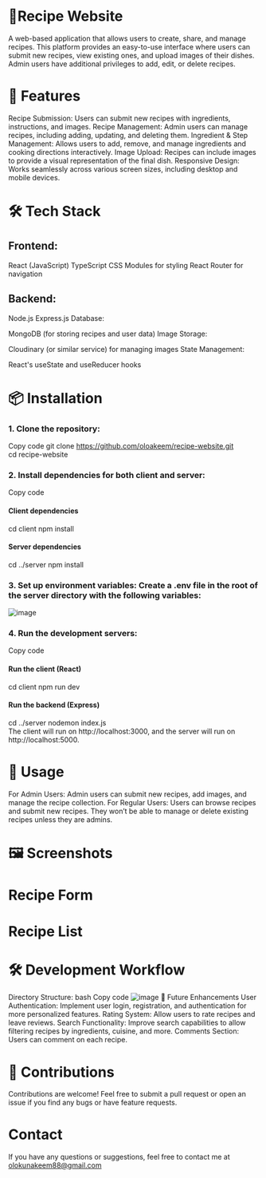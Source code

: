 # 📖Recipe Website
A web-based application that allows users to create, share, and manage recipes. This platform provides an easy-to-use interface where users can submit new recipes, view existing ones, and upload images of their dishes. Admin users have additional privileges to add, edit, or delete recipes.

# 🚀 Features
Recipe Submission: Users can submit new recipes with ingredients, instructions, and images.
Recipe Management: Admin users can manage recipes, including adding, updating, and deleting them.
Ingredient & Step Management: Allows users to add, remove, and manage ingredients and cooking directions interactively.
Image Upload: Recipes can include images to provide a visual representation of the final dish.
Responsive Design: Works seamlessly across various screen sizes, including desktop and mobile devices.
# 🛠️ Tech Stack
## Frontend:

React (JavaScript)
TypeScript
CSS Modules for styling
React Router for navigation
## Backend:

Node.js
Express.js
Database:

MongoDB (for storing recipes and user data)
Image Storage:

Cloudinary (or similar service) for managing images
State Management:

React's useState and useReducer hooks
# 📦 Installation
### 1. Clone the repository: 
Copy code
git clone https://github.com/oloakeem/recipe-website.git<br>
cd recipe-website
### 2. Install dependencies for both client and server:

Copy code
#### Client dependencies
cd client
npm install

#### Server dependencies
cd ../server
npm install
### 3. Set up environment variables: Create a .env file in the root of the server directory with the following variables:

![image](https://github.com/user-attachments/assets/535bc0ff-4673-44ee-ac0c-14ab64b8c0d3)

### 4. Run the development servers:
Copy code
#### Run the client (React)
cd client
npm run dev

#### Run the backend (Express)
cd ../server
nodemon index.js<br>
The client will run on http://localhost:3000, and the server will run on http://localhost:5000.

# 🔧 Usage
For Admin Users:
Admin users can submit new recipes, add images, and manage the recipe collection.
For Regular Users:
Users can browse recipes and submit new recipes. They won’t be able to manage or delete existing recipes unless they are admins.
# 🖼️ Screenshots
# Recipe Form

# Recipe List

# 🛠️ Development Workflow
Directory Structure:
bash
Copy code
![image](https://github.com/user-attachments/assets/e1f98b49-72d8-4020-927d-20a282346fa9)
🚧 Future Enhancements
User Authentication: Implement user login, registration, and authentication for more personalized features.
Rating System: Allow users to rate recipes and leave reviews.
Search Functionality: Improve search capabilities to allow filtering recipes by ingredients, cuisine, and more.
Comments Section: Users can comment on each recipe.

# 🤝 Contributions
Contributions are welcome! Feel free to submit a pull request or open an issue if you find any bugs or have feature requests.

# Contact
If you have any questions or suggestions, feel free to contact me at olokunakeem88@gmail.com
